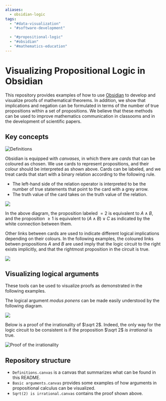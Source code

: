 ```yaml
---
aliases:
  - obsidian-logic
tags:
  - "#data-visualization"
  - "#software-development"

  - "#propositional-logic"
  - "#obsidian"
  - "#mathematics-education"
---
```

# Visualizing Propositional Logic in Obsidian

This repository provides examples of how to use [Obsidian](https://obsidian.md/) to develop and visualize proofs of mathematical theorems. In addition, we show that implications and negation can be formulated in terms of the number of true propositions within a set of propositions. We believe that these methods can be used to improve mathematics communication in classooms and in the development of scientific papers.

## Key concepts

![Definitions](./images/propositions.png)

Obsidian is equipped with *canvases*, in which there are *cards* that can be coloured as chosen. We use cards to represent propositions, and their colour should be interpreted as shown above. Cards can be labeled, and we treat cards that start with a binary relation according to the following rule.

- The left-hand side of the relation operator is interpreted to be the number of true statements that point to the card with a grey arrow.
- The truth value of the card takes on the truth value of the relation.

![](./images/ab_or_c.png)

In the above diagram, the proposition labeled $=2$ is equivalent to $A\wedge B$, and the proposition $\geq 1$ is equivalent to $(A\wedge B)\vee C$ as indicated by the white connection between them.

Other links between cards are used to indicate different logical implications depending on their colours. In the following examples, the coloured links betwen propositions $A$ and $B$ are used imply that the logic circuit to the right exists implicitly, and that the rightmost proposition in the circuit is true.

![](./images/link_definitions.png)

## Visualizing logical arguments

These tools can be used to visualize proofs as demonstrated in the following examples.

The logical argument *modus ponens* can be made easily understood by the following diagram.

![](./images/modus_ponens.png)


Below is a proof of the irrationality of $\sqrt 2$. Indeed, the only way for the logic circuit to be consistent is if the proposition $\sqrt 2$ *is irrational* is true.


![Proof of the irrationality](./images/irrationality_proof.png)
## Repository structure

- `Definitions.canvas`  is a canvas that summarizes what can be found in this README.
- `Basic arguments.canvas` provides some examples of how arguments in propositional calculus can be visualized.
- `Sqrt(2) is irrational.canvas` contains the proof shown above.
